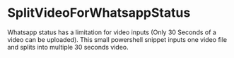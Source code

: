 # SplitVideoForWhatsappStatus
Whatsapp status has a limitation for video inputs (Only 30 Seconds of a video can be uploaded). This small powershell snippet inputs one video file and splits into multiple 30 seconds video.
